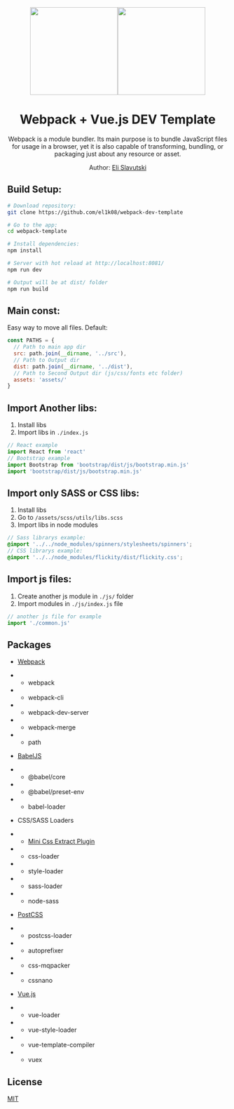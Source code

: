 <div align="center">
  <img width="200" height="200" src="https://webpack.js.org/assets/icon-square-big.svg"><img width="200" height="200" src="https://vuejs.org/images/logo.png">
  <h1>Webpack + Vue.js DEV  Template</h1>
  <p>
    Webpack is a module bundler. Its main purpose is to bundle JavaScript files for usage in a browser, yet it is also capable of transforming, bundling, or packaging just about any resource or asset.
  </p>
  <p>Author: <a href="https://www.linkedin.com/in/elislavutski/" target="_blank">Eli Slavutski</a></p>
</div>

## Build Setup:

``` bash
# Download repository:
git clone https://github.com/el1k08/webpack-dev-template

# Go to the app:
cd webpack-template

# Install dependencies:
npm install

# Server with hot reload at http://localhost:8081/
npm run dev

# Output will be at dist/ folder
npm run build
```

## Main const:
Easy way to move all files.
Default:
``` js
const PATHS = {
  // Path to main app dir
  src: path.join(__dirname, '../src'),
  // Path to Output dir
  dist: path.join(__dirname, '../dist'),
  // Path to Second Output dir (js/css/fonts etc folder)
  assets: 'assets/'
}
```

## Import Another libs:
1. Install libs
2. Import libs in `./index.js`
``` js
// React example
import React from 'react'
// Bootstrap example
import Bootstrap from 'bootstrap/dist/js/bootstrap.min.js'
import 'bootstrap/dist/js/bootstrap.min.js'
```

## Import only SASS or CSS libs:
1. Install libs
2. Go to `/assets/scss/utils/libs.scss`
3. Import libs in node modules
``` scss
// Sass librarys example:
@import '../../node_modules/spinners/stylesheets/spinners';
// CSS librarys example:
@import '../../node_modules/flickity/dist/flickity.css';
```

## Import js files:
1. Create another js module in `./js/` folder
2. Import modules in `./js/index.js` file
``` js
// another js file for example
import './common.js'
```


## Packages

- [Webpack](https://webpack.js.org/)
- - webpack
- - webpack-cli
- - webpack-dev-server
- - webpack-merge

- - path

- [BabelJS](https://babeljs.io/)
- - @babel/core
- - @babel/preset-env
- - babel-loader

- CSS/SASS Loaders
- - [Mini Css Extract Plugin](https://webpack.js.org/plugins/mini-css-extract-plugin/)
- - css-loader
- - style-loader
- - sass-loader
- - node-sass

- [PostCSS](https://postcss.org/)
- - postcss-loader
- - autoprefixer
- - css-mqpacker
- - cssnano

- [Vue.js](https://vuejs.org/)
- - vue-loader
- - vue-style-loader
- - vue-template-compiler
- - vuex

## License
[MIT](https://choosealicense.com/licenses/mit/)